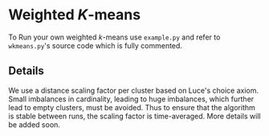 # Weighted _K_-means

To Run your own weighted _k_-means use ```example.py``` and refer to ```wkmeans.py```'s source code which is fully commented.

## Details

We use a distance scaling factor per cluster based on Luce's choice axiom. Small imbalances in cardinality, leading to huge imbalances, which further lead to empty clusters, must be avoided. Thus to ensure that the algorithm is stable between runs, the scaling factor is time-averaged. More details will be added soon.

